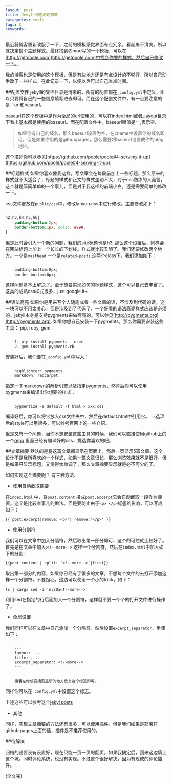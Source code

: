 ```yaml
---
layout: post
title: Jekyll博客问题修改
categories: tools
tags: C 
keywords: 
---
```


最近将博客重新改版了一下，之前的模板感觉界面有点冗余，看起来不清爽。所以就决定换个主题样式。最终找到@mod写的一个模板，可以在[http://getpoole.com](http://getpoole.com)中找到你要的样式，然后自己修改一下。
<!--more-->

我的博客也是使用的这个模板，但是有些地方还是有点设计的不够好，所以自己动手改了一些样式。在此记录一下，以便以后可以自己省点时间。

##配置文件
jekyll的文件目录是清晰的，所有的配置都在`_config.yml`中定义，所以只要将自己的一些信息填写进去即可。而在这个配置文件中，有一点要注意的是：url和baseurl。

baseurl在这个模板中是作为全局的url使用的，可以在index.html或者_layout目录下看出基本都是使用的baseurl。而在配置文件中，baseurl赋值是`''`,表示空. 

> 如果你有自己的域名，那么baseurl设置为空，在cname中设置你的域名即可。但是如果你用的是githubpages，那么需要将baseurl设置成你的blog地址。

这个描述你可以参见[https://github.com/poole/poole#4-serving-it-up](https://github.com/poole/poole#4-serving-it-up). 


##标题样式
如果你喜欢像我这样，写文章会在每段前加上一些标题。那么原来的样式就不太适合了，标题的样式和正文的样式差别不大，对于css熟练的人而言，这个就是简简单单的一个事儿，但是对于我这样的前端小白，还是需要简单的修改一下。

css文件都放在`public/css`中，修改lanyon.css中进行修改。主要修改如下：

```css

h2,h3,h4,h5,h6{
	padding-bottom:2px;
	border-bottom:1px, solid, #999;
}

```

但是此时会引入一个新的问题，我们的site标题也是h3, 那么这个设置后，同样会在网站标题上加上一个长长的下划线。样式就比较丑陋了。我们还要修改两个地方。一个是`masthead` 一个是`related-posts`.这两个class下，我们添加如下：

```css

	padding-bottom:0px;
	border-bottom:0px;

```

这样问题基本上解决了。至于想要实现如何的标题样式，这个可以自己去丰富了。这类的成熟css样式很多，just google it~


##语法高亮
如果你是用来写个人随笔或者一些文章的话，不涉及到代码的话，这一块可以不用太关心，但是涉及到了代码了，一个好看的语法高亮样式应该是必须的。jekyll本身是支持pygments来做高亮的。可以参见[http://pygments.org](http://pygments.org). 如果你想自己安装一下pygments，那么你需要安装这些工具： pip, ruby, gem. 

```
	
	1. pip install pygments --user
	2. gem install pygments.rb

```

安装好后，我们要在`_config.yml`中写入：

```
	
	highlighter: pygments
	markdown: redcarpet

```

指定一下markdown的解析引擎以及指定pygments。然背后你可以使用pygments来编译出你想要的样式：

```

	pygmentize -s default -f html > xxx.css

```

编译好后，你可以将它放入css文件夹中，然后在default.html中引用它。 `-s`选项后的style可以用很多，可以参考官网上的一些介绍。

但是又有一个问题，当你不想安装这些工具的时候，我们可以直接使用github上的一个[repo](https://github.com/richleland/pygments-css) 里面已经有编译好的css，挑选你喜欢的吧。


##文章摘要
默认的是将这篇文章都显示在页面上，然后一页显示5篇文章，这个设计不是我所喜欢的一个样式，如果一篇文章很长，那么浏览效果就不是很好，但是如果只显示标题，又觉得太单调了，那么文章摘要显示就是必不可少的了。

如何实现这个摘要呢？ 有三种方法:

+ 使用自动截取摘要

在`index.html` 中，将`post.content` 换成`post.excerpt`它会自动截取一段作为摘要。这个是比较省事儿的做法。但是要防止由于`<p> </p>`标签的影响，可以写成如下：

	{{ post.excerpt|remove:'<p>'| remove:'</p>' }}

+ 使用分割符 

我们可以在文章中加入分隔符，然后取出第一部分即可，这个的可控就比较好了。首先是在文章中加入:`<!--more-->` 这样一个分割符，然后在`index.html`中加入如下的分割:

	{{post.content | split: '<!--more-->'|first}}


取出第一部分的内容，如果你已经有了很多的文章，不想每个文件的去打开添加这样一个分割符，不要担心，这边可以使用一个小的trick，如下：

	ls | xargs sed -i 'n;20a<!--more-->'  

利用sed在指定的行后面加入一个分割符，这样就不要一个个的打开文件进行操作了。

+ 全局设置

我们同样可以在文章中自己添加一个分隔符，然后设置`excerpt_separator`，步骤如下：


```

	---
	layout: ...
	title: ...
	excerpt_separator: <!--more-->
	---


	接着在你想要摘要显示的地方放上这个标签即可。

```

同样你可以在`_config.yml`中设置这个标志。


上述这些可以参考这个[jekyl posts](http://jekyllrb.com/docs/posts)


+ 其他

同样，实现文章摘要的方法还有很多，可以使用插件，但是我们如果是部署在github pages上面的话，插件是不推荐使用的。



##待解决

归档的设置没有设置好，现在只能一页一页的翻页，如果我搞定后，回来这边填上这个坑。同时评论系统，也没有实现。不过这个很好解决。因为有现成的评论插件。

(全文完)








